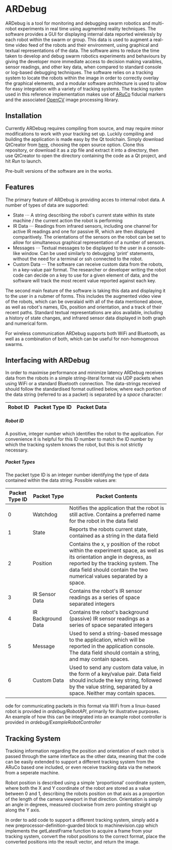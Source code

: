 # ARDebug
ARDebug is a tool for monitoring and debugging swarm robotics and multi-robot experiments in real time using augmented reality techniques. The software provides a GUI for displaying internal data reported wirelessly by each robot within the swarm or group. This data is used to augment a real-time video feed of the robots and their environment, using graphical and textual representations of the data. The software aims to reduce the time taken to develop and debug swarm robotics experiments and behaviours by giving the developer more immediate access to decision making varaibles, sensor readings, and other key data, when compared to standard console or log-based debugging techniques. The software relies on a tracking system to locate the robots within the image in order to correctly overlay the graphical elements, and a modular software architecture is used to allow for easy integration with a variety of tracking systems. The tracking systen used in this reference implementation makes use of [ARuCo](https://www.uco.es/investiga/grupos/ava/node/26) fiducial markers and the associated [OpenCV](https://docs.opencv.org/3.1.0/d5/dae/tutorial_aruco_detection.html) image processing library.

## Installation
Currently ARDebug requires compiling from source, and may require minor modifications to work with your tracking set up. Luckily compiling and building the application is made easy by the Qt toolchain. Simply download QtCreator from [here](https://www.qt.io/download), choosing the open source option. Clone this repository, or download it as a zip file and extract it into a directory, then use QtCreator to open the directory containing the code as a Qt project, and hit *Run* to launch.

Pre-built versions of the software are in the works.

## Features
The primary feature of ARDebug is providing acces to internal robot data. A number of types of data are supported:
- State
⋅⋅⋅ A string describing the robot's current state within its state machine / the current action the robot is performing
- IR Data
⋅⋅⋅ Readings from infrared sensors, including one channel for active IR readings and one for passive IR, which are then displayed comparitively. The orientations of the sensors on the robot can be set to allow for simultaneous graphical representation of a number of sensors.
- Messages
⋅⋅⋅ Textual messages to be displayed to the user in a console-like window. Can be used similarly to debugging 'print' statements, without the need for a terminal or ssh connected to the robot.
- Custom Data
⋅⋅⋅ The software can receive custom data from the robots, in a key-value pair format. The researcher or developer writing the robot code can decide on a key to use for a given element of data, and the software will track the most recent value reported against each key.

The second main feature of the software is taking this data and displaying it to the user in a nubmer of forms. This includes the augmented video view of the robots, which can be overalaid with all of the data mentioned above, as well as robot's names, IDs, position and orientation, and a track of their recent paths. Standard textual representations are alos available, including a history of state changes, and infrared sensor data displayed in both graph and numerical form.

For wireless communication ARDebug supports both WiFi and Bluetooth, as well as a combination of both, which can be useful for non-homogenous swarms.

## Interfacing with ARDebug
In order to maximise performance and minimize latency ARDebug receives data from the robots in a simple string-literal format via UDP packets when using WiFi or a standard Bluetooth connection. The data-strings received should follow the standardised format outlined below, where each portion of the data string (referred to as a packet) is separated by a <i>space</i> character:

| Robot ID | Packet Type ID | Packet Data |
| -------- | -------------- | ----------- |

##### Robot ID
A positive, integer number which identifies the robot to the application. For convenience it is helpful for this ID number to match the ID number by which the tracking system knows the robot, but this is not strictly necessary.

##### Packet Types
The packet type ID is an integer number identifying the type of data contained within the data string. Possible values are:

| Packet Type ID | Packet Type | Packet Contents |
| -------------- | ----------- | --------------- |
| 0 | Watchdog | Notifies the application that the robot is still active. Contains a preferred name for the robot in the data field |
| 1 | State | Reports the robots current state, contained as a string in the data field |
| 2 | Position | Contains the x, y position of the robot within the experiment space, as well as its orientation angle in degress, as reported by the tracking system. The data field should contain the two numerical values separated by a space. |
| 3 | IR Sensor Data | Contains the robot's IR sensor readings as a series of space separated integers |
| 4 | IR Background Data | Contains the robot's background (passive) IR sensor readings as a series of space separated integers |
| 5 | Message | Used to send a string-based message to the application, which will be reported in the application console. The data field should contain a string, and may contain spaces. |
| 6 | Custom Data | Used to send any custom data value, in the form of a key/value pair. Data field should include the key string, followed by the value string, separated by a space. Neither may contain spaces. |

ode for communicating packets in this format via WiFi from a linux-based robot is provided in <i>ardebug/RobotAPI</i>, primarily for illustrative purposes. An example of how this can be integrated into an example robot controller is provided in <i>ardebug/ExampleRobotController</i>

## Tracking System
Tracking information regarding the position and orientation of each robot is passed through the same interface as the other data, meaning that the code can be easily extended to support a different tracking system from the ARuCo based one included, or even receive tracking data via the network from a seperate machine.

Robot position is described using a simple 'proportional' coordinate system, where both the X and Y coordinate of the robot are stored as a value between 0 and 1, describing the robots position on that axis as a proportion of the length of the camera viewport in that direction. Orientation is simply an angle in degrees, measured clockwise from zero pointing straight up along the Y axis.

In order to add code to support a different tracking system, simply add a new preprocessor-definition-guarded block to machinevision.cpp which implements the getLatestFrame function to acquire a frame from your tracking system, convert the robot positions to the correct format, place the converted positions into the result vector, and return the image.
